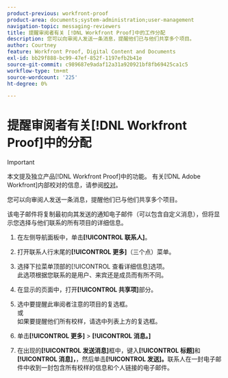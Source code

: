 ```yaml
---
product-previous: workfront-proof
product-area: documents;system-administration;user-management
navigation-topic: messaging-reviewers
title: 提醒审阅者有关 [!DNL Workfront Proof]中的工作分配
description: 您可以向审阅人发送一条消息，提醒他们已与他们共享多个项目。
author: Courtney
feature: Workfront Proof, Digital Content and Documents
exl-id: bb29f888-bc99-47ef-852f-1197efb2b41e
source-git-commit: c989687e9adaf12a31a920921bf8fb69425ca1c5
workflow-type: tm+mt
source-wordcount: '225'
ht-degree: 0%

---
```


# 提醒审阅者有关[!DNL Workfront Proof]中的分配

>[!IMPORTANT]
>
>本文提及独立产品[!DNL Workfront Proof]中的功能。 有关[!DNL Adobe Workfront]内部校对的信息，请参阅[校对](../../../review-and-approve-work/proofing/proofing.md)。

您可以向审阅人发送一条消息，提醒他们已与他们共享多个项目。

该电子邮件将复制最初向其发送的通知电子邮件（可以包含自定义消息），但将显示您选择与他们联系的所有项目的详细信息。

1. 在左侧导航面板中，单击&#x200B;**[!UICONTROL 联系人]**。
1. 打开联系人行末尾的&#x200B;**[!UICONTROL 更多]**（三个点）菜单。
1. 选择下拉菜单顶部的[!UICONTROL 查看详细信息]选项。\
   此选项根据您联系的是用户、来宾还是成员而有所不同。
1. 在显示的页面中，打开&#x200B;**[!UICONTROL 共享项]**&#x200B;部分。
1. 选中要提醒此审阅者注意的项目的复选框。\
   或\
   如果要提醒他们所有校样，请选中列表上方的复选框。

1. 单击&#x200B;**[!UICONTROL 更多]** > **[!UICONTROL 消息。]**

1. 在出现的&#x200B;**[!UICONTROL 发送消息]**&#x200B;框中，键入&#x200B;**[!UICONTROL 标题]**&#x200B;和&#x200B;**[!UICONTROL 消息]，**，然后单击&#x200B;**[!UICONTROL 发送]。**&#x200B;联系人在一封电子邮件中收到一封包含所有校样的信息和个人链接的电子邮件。



